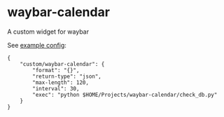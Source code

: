 # waybar-calendar
A custom widget for waybar

See [example config](example_config.json):

```
{
    "custom/waybar-calendar": {
        "format": "{}",
        "return-type": "json",
        "max-length": 120,
        "interval": 30,
        "exec": "python $HOME/Projects/waybar-calendar/check_db.py"
    }
}
```